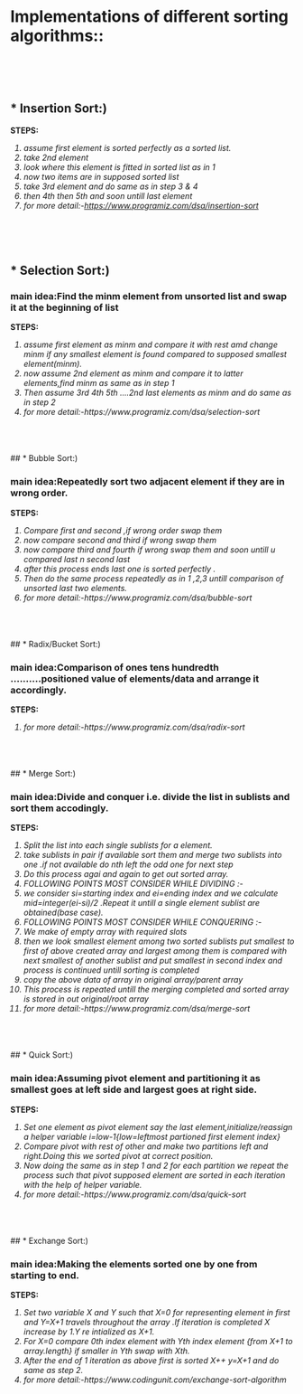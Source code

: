  # Implementations of different sorting algorithms::
 <br><br><br>
 ## * Insertion Sort:)
  <b>STEPS:</b>
  <i>
    <ol>
        <li>assume first element is sorted perfectly as a sorted list.</li>
        <li>take 2nd element</li>
        <li>look where this element is fitted in sorted list as in 1</li>
        <li>now two items are in supposed sorted list </li>
        <li>take 3rd element and do same as in step 3 & 4</li>
        <li>then 4th then 5th and soon untill last element</li>
        <li>for more detail:-https://www.programiz.com/dsa/insertion-sort</li>
    </ol>
  </i>
 <br><br><br>
## * Selection Sort:)
 <h3>main idea:Find the minm element from unsorted list and swap it at the beginning of list</h3>
 <b>STEPS:</b>
  <i>
    <ol>
        <li>assume first element as minm and compare it with rest amd change minm if any smallest element is found compared to supposed smallest element(minm).</li>
        <li>now assume  2nd element as minm and compare it to latter elements,find minm as same as in step 1</li>
        <li>Then assume 3rd 4th 5th ....2nd last elements as minm and do same as in step 2</li>
        <li>for more detail:-https://www.programiz.com/dsa/selection-sort</li>
    </ol>
  </i>
 <br><br><br>
 ## * Bubble Sort:)
 <h3>main idea:Repeatedly sort two adjacent element if they are in wrong order.</h3>
 <b>STEPS:</b>
  <i>
    <ol>
        <li>Compare first and second ,if wrong order swap them</li>
        <li>now compare second and third if wrong swap them</li>
        <li>now compare third and fourth if wrong swap them and soon untill u compared last n second last</li>
        <li>after this process ends last one is sorted perfectly .</li>
        <li>Then do the same process repeatedly as in 1 ,2,3 untill comparison of unsorted last two elements.</li>
        <li>for more detail:-https://www.programiz.com/dsa/bubble-sort</li>
    </ol>
  </i>
 <br><br><br>
 ## * Radix/Bucket Sort:)
 <h3>main idea:Comparison of ones tens hundredth ..........positioned value of elements/data and arrange it accordingly.</h3>
 <b>STEPS:</b>
  <i>
    <ol>
        <li>for more detail:-https://www.programiz.com/dsa/radix-sort</li>
    </ol>
  </i>
 <br><br><br>
 ## * Merge Sort:)
 <h3>main idea:Divide and conquer i.e. divide the list in sublists and sort them accodingly.</h3>
 <b>STEPS:</b>
  <i>
    <ol>
        <li>Split the list into each single sublists for a element. </li>
        <li>take sublists in pair if available sort them and merge two sublists into one .if not available do nth left the odd one for next step </li>
        <li>Do this process agai and again to get out sorted array. </li>
        <li>FOLLOWING POINTS MOST CONSIDER WHILE DIVIDING :- </li>
        <li>we consider si=starting index and ei=ending index and we calculate mid=integer(ei-si)/2 .Repeat it untill a single element sublist are obtained(base case). </li>
        <li>FOLLOWING POINTS MOST CONSIDER WHILE CONQUERING :- </li>
        <li>We make of empty array with required slots </li>
        <li>then we look smallest element among two sorted sublists put smallest to first of above created array and largest among them is compared with next smallest of another sublist and put smallest in second index and process is continued untill sorting is completed</li>
        <li>copy the above data of array in original array/parent array</li>
        <li>This process is repeated untill the merging completed and sorted array is stored in out original/root array </li>
        <li>for more detail:-https://www.programiz.com/dsa/merge-sort</li>
    </ol>
  </i>
 <br><br><br>
 ## * Quick Sort:)
 <h3>main idea:Assuming pivot element and partitioning it as smallest goes at left side and largest goes at right side.</h3>
 <b>STEPS:</b>
  <i>
    <ol>
        <li>Set one element as pivot element say the last element,initialize/reassign a helper variable i=low-1{low=leftmost partioned first element index}</li>
        <li>Compare pivot with rest of other and make two partitions left and right.Doing this we sorted pivot at correct position.</li>
        <li>Now doing the same as in step 1 and 2 for each partition we repeat the process such that pivot supposed element are sorted in each iteration with the help of helper variable. </li>
        <li>for more detail:-https://www.programiz.com/dsa/quick-sort</li>
    </ol>
  </i>
 <br><br><br>
 ## * Exchange Sort:)
 <h3>main idea:Making the elements sorted one by one from starting to end.</h3>
 <b>STEPS:</b>
  <i>
    <ol>
        <li>Set two variable X and Y such that X=0 for representing element in first and Y=X+1 travels throughout the array .If iteration is completed X increase by 1.Y re intialized as X+1.</li>
        <li>For X=0 compare 0th index element with Yth index element {from X+1 to array.length} if smaller in Yth swap with Xth.</li>
        <li>After the end of 1 iteration as above first is sorted X++ y=X+1 and do same as step 2. </li>
        <li>for more detail:-https://www.codingunit.com/exchange-sort-algorithm</li>
    </ol>
  </i>
 <br><br><br>